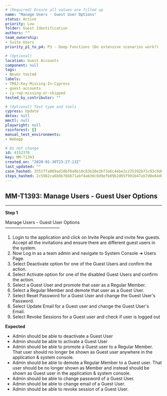 ```yaml
---
# (Required) Ensure all values are filled up
name: "Manage Users - Guest User Options"
status: Active
priority: Low
folder: Guest Identification
authors: ""
team_ownership: 
- Suite Users
priority_p1_to_p4: P3 - Deep Functions (Do extensive scenarios work?)

# (Optional)
location: Guest Accounts
component: null
tags: 
- Never tested
labels: 
- TM4J-Key-Missing-In-Cypress
- guest-accounts
- cy-rep-missing-or-skipped
tested_by_contributor: ""

# (Optional) Test type and tools
cypress: Update
detox: null
mmctl: null
playwright: null
rainforest: []
manual_test_environments: 
- Webapp

# Do not change
id: 4152376
key: MM-T1393
created_on: "2020-01-30T23:27:13Z"
last_updated: ""
case_hashed: 3551ffa089ad10bf0a0b10c83b20e2bf3a6c4ebe2c225392b71c93c9d6f6b1ab4e4b47a4b8e95a8a5c58e5abc0e65aeb
steps_hashed: 2c5982ca6b0b76b871abf4a630c0d9efb89b2d65f991b47a57d0e84d0d1918e3578a63861c0211f71038469f2376b04f
---
```


<!-- (Auto-generated) Based on frontmatter's "key" and "name" -->

## MM-T1393: Manage Users - Guest User Options

---

**Step 1**

Manage Users - Guest User Options\
–––––––––––––––––––––––––

1. Login to the application and click on Invite People and invite few guests. Accept all the invitations and ensure there are different guest users in the system.
2. Now Log in as a team admin and navigate to System Console ➜ Users Page.
3. Select Deactivate option for one of the Guest Users and confirm the action.
4. Select Activate option for one of the disabled Guest Users and confirm the action.
5. Select a Guest User and promote that user as a Regular Member.
6. Select a Regular Member and demote that user as a Guest User.
7. Select Reset Password for a Guest User and change the Guest User's Password.
8. Select Update Email for a Guest user and change the Guest User's Email.
9. Select Revoke Sessions for a Guest user and check if user is logged out

**Expected**

- Admin should be able to deactivate a Guest User
- Admin should be able to activate a Guest User
- Admin should be able to promote a Guest user to a Regular Member. That user should no longer be shown as Guest user anywhere in the application & system console.
- Admin should be able to demote a Regular Member to a Guest user. That user should be no longer shown as Member and instead should be shown as Guest user in the application & system console.
- Admin should be able to change password of a Guest User.
- Admin should be able to change email of a Guest User.
- Admin should be able to revoke session of a Guest User.
